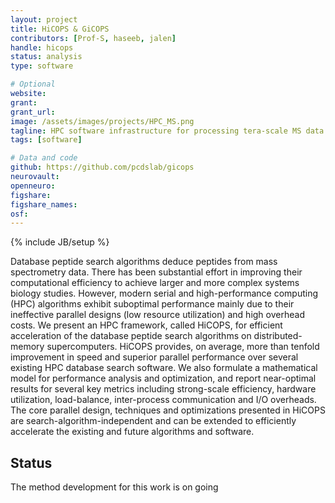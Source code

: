 ```yaml
---
layout: project
title: HiCOPS & GiCOPS
contributors: [Prof-S, haseeb, jalen]
handle: hicops
status: analysis
type: software

# Optional
website: 
grant:
grant_url:
image: /assets/images/projects/HPC_MS.png
tagline: HPC software infrastructure for processing tera-scale MS data
tags: [software]

# Data and code
github: https://github.com/pcdslab/gicops
neurovault:
openneuro:
figshare:
figshare_names:
osf:
---
```

{% include JB/setup %}

Database peptide search algorithms deduce peptides from mass spectrometry data. There has been substantial effort in improving their computational efficiency to achieve larger and more complex systems biology studies. However, modern serial and high-performance computing (HPC) algorithms exhibit suboptimal performance mainly due to their ineffective parallel designs (low resource utilization) and high overhead costs. We present an HPC framework, called HiCOPS, for efficient acceleration of the database peptide search algorithms on distributed-memory supercomputers. HiCOPS provides, on average, more than tenfold improvement in speed and superior parallel performance over several existing HPC database search software. We also formulate a mathematical model for performance analysis and optimization, and report near-optimal results for several key metrics including strong-scale efficiency, hardware utilization, load-balance, inter-process communication and I/O overheads. The core parallel design, techniques and optimizations presented in HiCOPS are search-algorithm-independent and can be extended to efficiently accelerate the existing and future algorithms and software.


## Status 

The method development for this work is on going